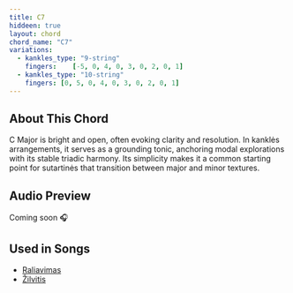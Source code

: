```yaml
---
title: C7
hiddeen: true
layout: chord
chord_name: "C7"
variations:
  - kankles_type: "9-string"
    fingers:    [-5, 0, 4, 0, 3, 0, 2, 0, 1]
  - kankles_type: "10-string"
    fingers: [0, 5, 0, 4, 0, 3, 0, 2, 0, 1]
---
```


## About This Chord

C Major is bright and open, often evoking clarity and resolution. In kanklės arrangements, it serves as a grounding tonic, anchoring modal explorations with its stable triadic harmony. Its simplicity makes it a common starting point for sutartinės that transition between major and minor textures.

## Audio Preview

Coming soon 🎧

## Used in Songs

- [Raliavimas](/songs/raliavimas.html)
- [Žilvitis](/songs/zilvitis.html)